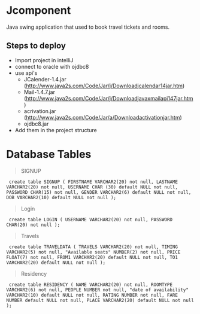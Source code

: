 # Jcomponent
Java swing application that used to book travel tickets and rooms.
## Steps to deploy
- Import project in intelliJ
- connect to oracle with ojdbc8
- use api's 
     - JCalender-1.4.jar (http://www.java2s.com/Code/Jar/j/Downloadjcalendar14jar.htm)
     - Mail-1.4.7.jar (http://www.java2s.com/Code/Jar/j/Downloadjavaxmailapi147jar.htm)
     - acrivation.jar (http://www.java2s.com/Code/Jar/a/Downloadactivationjar.htm)
     - ojdbc8.jar
- Add them in the project structure
# Database Tables
> SIGNUP

` create table SIGNUP
(
 FIRSTNAME VARCHAR2(20) not null,
 LASTNAME VARCHAR2(20) not null,
 USERNAME CHAR (30) default NULL not null,
 PASSWORD CHAR(15) not null,
 GENDER VARCHAR2(6) default NULL not null,
 DOB VARCHAR2(10) default NULL not null
);` 

> Login

` create table LOGIN
(
 USERNAME VARCHAR2(20) not null,
 PASSWORD CHAR(20) not null
);` 

> Travels

` create table TRAVELDATA
(
 TRAVELS VARCHAR2(20) not null,
 TIMING VARCHAR2(5) not null,
 "Available seats" NUMBER(2) not null,
 PRICE FLOAT(7) not null,
 FROM1 VARCHAR2(20) default NULL not null,
 TO1 VARCHAR2(20) default NULL not null
);` 

> Residency

` create table RESIDENCY
(
 NAME VARCHAR2(20) not null,
 ROOMTYPE VARCHAR2(6) not null,
 PEOPLE NUMBER not null,
 "date of availability" VARCHAR2(10) default NULL not null,
 RATING NUMBER not null,
 FARE NUMBER default NULL not null,
 PLACE VARCHAR2(20) default NULL not null
);` 


